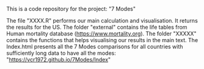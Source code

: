 This is a code repository for the project: "7 Modes"

The file "XXXX.R" performs our main calculation and visualisation. It returns the results for the US. The folder "external" contains the life tables from Human mortality database (https://www.mortality.org). The folder "XXXXX" contains the functions that helps visualising our results in the main text. The Index.html presents all the 7 Modes comparisons for all countries with sufficiently long data to have all the modes: "https://vcr1972.github.io/7Modes/Index"

